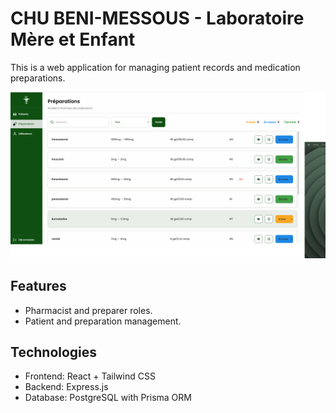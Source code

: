 # CHU BENI-MESSOUS - Laboratoire Mère et Enfant

This is a web application for managing patient records and medication preparations.

![System Overview](./Preparations.png)

## Features
- Pharmacist and preparer roles.
- Patient and preparation management.

## Technologies
- Frontend: React + Tailwind CSS
- Backend: Express.js
- Database: PostgreSQL with Prisma ORM

